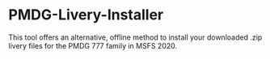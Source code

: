 # PMDG-Livery-Installer
This tool offers an alternative, offline method to install your downloaded .zip livery files for the PMDG 777 family in MSFS 2020.
